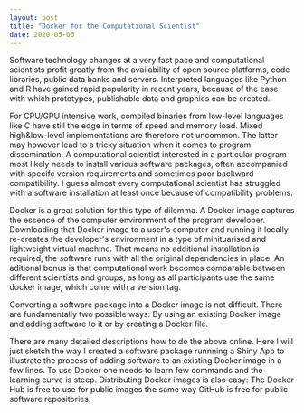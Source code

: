 ```yaml
---
layout: post
title: "Docker for the Computational Scientist"
date: 2020-05-06
---
```


Software technology changes at a very fast pace and computational scientists
profit greatly from the availability of open source platforms, code libraries,
public data banks and servers.
Interpreted languages like Python and R have gained rapid popularity in recent years,
because of the ease with which prototypes, publishable data and graphics can be created.

For CPU/GPU intensive work, compiled binaries from low-level languages like C have
still the edge in terms of speed and memory load. Mixed high&low-level implementations
are therefore not uncommon. The latter may however lead to a tricky situation when it comes to
program dissemination. A computational scientist interested in a particular program most likely
needs to install various software packages, often accompanied with specifc version requirements
and sometimes poor backward compatibility. I guess almost every computational scientist has struggled
with a software installation at least once because of compatibility problems.

Docker is a great solution for this type of dilemma.
A Docker image captures the essence of the computer environment of the program developer.
Downloading that Docker image to a user's computer and running it locally re-creates the developer's
environment in a type of minituarised and lightweight virtual machine.
That means no additional installation is required, the software runs with all the original dependencies in place.
An aditional bonus is that computational work becomes comparable between different scientists and groups,
as long as all participants use the same docker image, which come with a version tag.

Converting a software package into a Docker image is not difficult.
There are fundamentally two possible ways: By using an existing Docker image and adding software to it or
by creating a Docker file.

There are many detailed descriptions how to do the above online.
Here I will just sketch the way I created a software package runnning a Shiny App to illustrate the process
of adding software to an existing Docker image in a few lines.
To use Docker one needs to learn few commands and the learning curve is steep.
Distributing Docker images is also easy: The Docker Hub is free to use for public images the same way GitHub is free for public software repositories.


